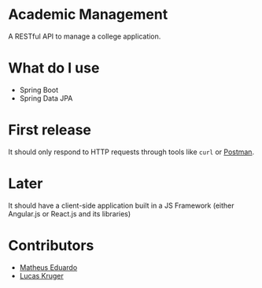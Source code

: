 # Academic Management

A RESTful API to manage a college application.

# What do I use

- Spring Boot
- Spring Data JPA

# First release

It should only respond to HTTP requests through tools like `curl` or [Postman](https://www.getpostman.com/).

# Later

It should have a client-side application built in a JS Framework (either Angular.js or React.js and its libraries)

# Contributors

- [Matheus Eduardo](https://github.com/eduardosmatheus)
- [Lucas Kruger](https://github.com/LucasKr)
